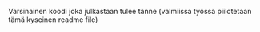 Varsinainen koodi joka julkastaan tulee tänne
(valmiissa työssä piilotetaan tämä kyseinen readme file)